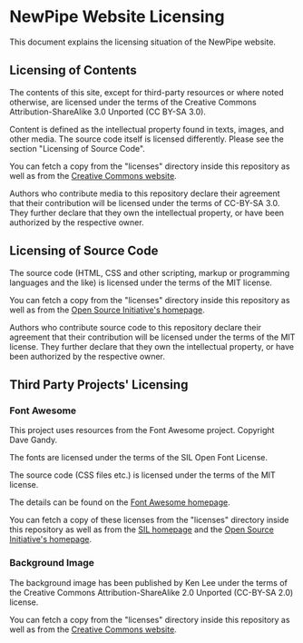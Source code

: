 # NewPipe Website Licensing

This document explains the licensing situation of the NewPipe website.


## Licensing of Contents

The contents of this site, except for third-party resources or where noted
otherwise, are licensed under the terms of the Creative Commons
Attribution-ShareAlike 3.0 Unported (CC BY-SA 3.0).

Content is defined as the intellectual property found in texts, images, and
other media. The source code itself is licensed differently. Please see the
section "Licensing of Source Code".

You can fetch a copy from the "licenses" directory inside this repository as
well as from the [Creative Commons
website](https://creativecommons.org/licenses/by-sa/3.0/legalcode).

Authors who contribute media to this repository declare their agreement that
their contribution will be licensed under the terms of CC-BY-SA 3.0. They
further declare that they own the intellectual property, or have been
authorized by the respective owner.


## Licensing of Source Code

The source code (HTML, CSS and other scripting, markup or programming languages
and the like) is licensed under the terms of the MIT license.

You can fetch a copy from the "licenses" directory inside this repository as
well as from the [Open Source Initiative's
homepage](https://opensource.org/licenses/MIT).

Authors who contribute source code to this repository declare their agreement
that their contribution will be licensed under the terms of the MIT license.
They further declare that they own the intellectual property, or have been
authorized by the respective owner.


## Third Party Projects' Licensing

### Font Awesome

This project uses resources from the Font Awesome project.
Copyright Dave Gandy.

The fonts are licensed under the terms of the SIL Open Font License.

The source code (CSS files etc.) is licensed under the terms of the MIT
license.

The details can be found on the [Font Awesome
homepage](http://fontawesome.io/license/).

You can fetch a copy of these licenses from the "licenses" directory
inside this repository as well as from the
[SIL homepage](http://scripts.sil.org/OFL) and the [Open Source Initiative's
homepage](https://opensource.org/licenses/MIT).


### Background Image

The background image has been published by Ken Lee under the terms of the
Creative Commons Attribution-ShareAlike 2.0 Unported (CC-BY-SA 2.0) license.

You can fetch a copy from the "licenses" directory inside this repository as
well as from the [Creative Commons
website](https://creativecommons.org/licenses/by-sa/3.0/legalcode).
